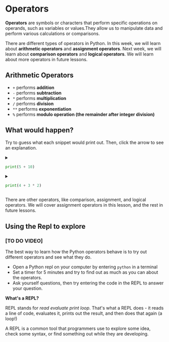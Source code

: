 # Operators

**Operators** are symbols or characters that perform specific operations on operands, such as variables or values.They allow us to manipulate data and perform various calculations or comparisons.

There are different types of operators in Python. In this week, we will learn about **arithmetic operators** and **assignment operators**. Next week, we will learn about **comparison operators** and **logical operators**. We will learn about more operators in future lessons.

## Arithmetic Operators

- `+` performs **addition**
- `-` performs **subtraction**
- `*` performs **multiplication**
- `/` performs **division**
- `**` performs **exponentiation**
- `%` performs **modulo operation (the remainder after integer division)**

## What would happen?

Try to guess what each snippet would print out. Then, click the arrow to see an
explanation.

<details>
<summary>

```python
print(5 + 10)
```

</summary>

It would print `15`.

First, python adds `5` and `10`, then it does the `print`.

</details>

<details>
<summary>

```python
print(4 + 3 * 2)
```

</summary>

It would print `10`.

First, python multiplies `3` and `2` and gets `6`. Then it adds `6` to `4`, then it prints the final result.

</details>

There are other operators, like comparison, assignment, and logical operators. We will cover assignment operators in this lesson, and the rest in future lessons.

## Using the Repl to explore

### [TO DO VIDEO]

The best way to learn how the Python operators behave is to try out different
operators and see what they do.

- Open a Python repl on your computer by entering `python` in a terminal
- Set a timer for 5 minutes and try to find out as much as you can about the
  operators.
- Ask yourself questions, then try entering the code in the REPL to
  answer your question.

<aside>

**What's a REPL?**

REPL stands for _read_ _evaluate_ _print_ _loop_. That's what a REPL does - it
reads a line of code, evaluates it, prints out the result, and then does that
again (a loop!)

A REPL is a common tool that programmers use to explore some idea, check some
syntax, or find something out while they are developing.

</aside>
